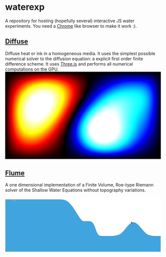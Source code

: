 # waterexp

A repository for hosting (hopefully several) interactive JS water experiments. You need a [Chrome](http://www.google.cl/chrome/browser/desktop/index.html) like browser to make it work :).


## [Diffuse](https://jgalazm.github.io/flume.html)

Diffuse heat or ink in a homogeneous media. It uses the simplest possible numerical solver to the diffusion equation: a explicit first order finite difference scheme. It uses [Three.js](http://threejs.org/) and performs all numerical computations on the GPU.
[![Diffuse preview](diffuse/img/diffusethumb.png)](https://jgalazm.github.io/diffuse.html)



## [Flume](https://jgalazm.github.io/flume.html)

A one dimensional implementation of a Finite Volume, Roe-type Riemann solver of the Shallow Water Equations without topography variations.

[![Flume preview](flume/snapshots/snap1.png)](https://jgalazm.github.io/flume.html)




